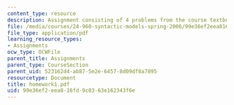 ```yaml
---
content_type: resource
description: Assignment consisting of 4 problems from the course textbook.
file: /media/courses/24-960-syntactic-models-spring-2006/99e36ef2eea816fd9c0363e162343f6e_homework1.pdf
file_type: application/pdf
learning_resource_types:
- Assignments
ocw_type: OCWFile
parent_title: Assignments
parent_type: CourseSection
parent_uid: 523162d4-ab87-5e2e-6457-8d09df8a7895
resourcetype: Document
title: homework1.pdf
uid: 99e36ef2-eea8-16fd-9c03-63e162343f6e
---
```

